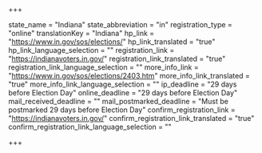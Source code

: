 +++

state_name = "Indiana"
state_abbreviation = "in"
registration_type = "online"
translationKey = "Indiana"
hp_link = "https://www.in.gov/sos/elections/"
hp_link_translated = "true"
hp_link_language_selection = ""
registration_link = "https://indianavoters.in.gov/"
registration_link_translated = "true"
registration_link_language_selection = ""
more_info_link = "https://www.in.gov/sos/elections/2403.htm"
more_info_link_translated = "true"
more_info_link_language_selection = ""
ip_deadline = "29 days before Election Day"
online_deadline = "29 days before Election Day"
mail_received_deadline = ""
mail_postmarked_deadline = "Must be postmarked 29 days before Election Day"
confirm_registration_link = "https://indianavoters.in.gov/"
confirm_registration_link_translated = "true"
confirm_registration_link_language_selection = ""

+++